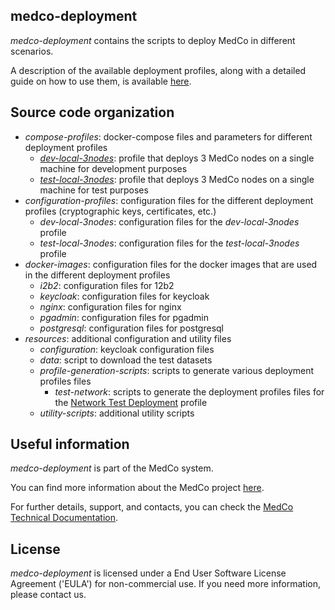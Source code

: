 ## medco-deployment
*medco-deployment* contains the scripts to deploy MedCo in different scenarios.

A description of the available deployment profiles, along with a detailed guide on how to use them, is available [here](https://ldsec.gitbook.io/medco-documentation/system-administrator-guide/deployment).

## Source code organization
- *compose-profiles*: docker-compose files and parameters for different deployment profiles
    - *[dev-local-3nodes](https://ldsec.gitbook.io/medco-documentation/system-administrator-guide/deployment/local-development-deployment)*: profile that deploys 3 MedCo nodes on a single machine for development purposes
    - *[test-local-3nodes](https://ldsec.gitbook.io/medco-documentation/system-administrator-guide/deployment/local-test-deployment)*: profile that deploys 3 MedCo nodes on a single machine for test purposes
- *configuration-profiles*: configuration files for the different deployment profiles (cryptographic keys, certificates, etc.)
    - *dev-local-3nodes*: configuration files for the *dev-local-3nodes* profile
    - *test-local-3nodes*: configuration files for the *test-local-3nodes* profile
- *docker-images*: configuration files for the docker images that are used in the different deployment profiles
    - *i2b2*: configuration files for 12b2
    - *keycloak*: configuration files for keycloak
    - *nginx*: configuration files for nginx
    - *pgadmin*: configuration files for pgadmin
    - *postgresql*: configuration files for postgresql
- *resources*: additional configuration and utility files
    - *configuration*: keycloak configuration files
    - *data*: script to download the test datasets
    - *profile-generation-scripts*: scripts to generate various deployment profiles files
        - *test-network*: scripts to generate the deployment profiles files for the [Network Test Deployment](https://ldsec.gitbook.io/medco-documentation/system-administrator-guide/deployment/network-test-deployment) profile
    - *utility-scripts*: additional utility scripts

## Useful information
*medco-deployment* is part of the MedCo system.

You can find more information about the MedCo project [here](https://medco.epfl.ch/).

For further details, support, and contacts, you can check the [MedCo Technical Documentation](https://ldsec.gitbook.io/medco-documentation/).

## License
*medco-deployment* is licensed under a End User Software License Agreement ('EULA') for non-commercial use.
If you need more information, please contact us.
